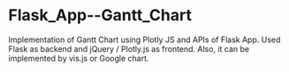 # Flask_App--Gantt_Chart
 Implementation of Gantt Chart using Plotly JS and APIs of Flask App. Used Flask as backend and jQuery / Plotly.js as frontend.
 Also, it can be implemented by vis.js or Google chart.